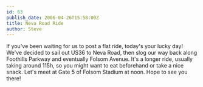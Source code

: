 ```yaml
---
id: 63
publish_date: 2006-04-26T15:58:00Z
title: Neva Road Ride
author: Steve
---
```

If you've been waiting for us to post a flat ride, today's your lucky day! We've decided to sail out US36 to Neva Road, then slog our way back along Foothills Parkway and eventually Folsom Avenue. It's a longer ride, usually taking around 115h, so you might want to eat beforehand or take a nice snack. Let's meet at Gate 5 of Folsom Stadium at noon. Hope to see you there!